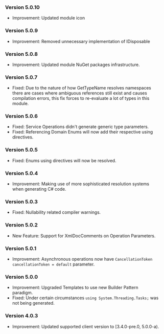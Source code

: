 ### Version 5.0.10

- Improvement: Updated module icon

### Version 5.0.9

- Improvement: Removed unnecessary implementation of IDisposable 

### Version 5.0.8

- Improvement: Updated module NuGet packages infrastructure.

### Version 5.0.7

- Fixed: Due to the nature of how GetTypeName resolves namespaces there are cases where ambiguous references still exist and causes compilation errors, this fix forces to re-evaluate a lot of types in this module.

### Version 5.0.6

- Fixed: Service Operations didn't generate generic type parameters.
- Fixed: Referencing Domain Enums will now add their respective using directives.

### Version 5.0.5

- Fixed: Enums using directives will now be resolved.

### Version 5.0.4

- Improvement: Making use of more sophisticated resolution systems when generating C# code.

### Version 5.0.3

- Fixed: Nullability related compiler warnings.

### Version 5.0.2

- New Feature: Support for XmlDocComments on Operation Parameters.

### Version 5.0.1

- Improvement: Asynchronous operations now have `CancellationToken cancellationToken = default` parameter.

### Version 5.0.0

- Improvement: Upgraded Templates to use new Builder Pattern paradigm.
- Fixed: Under certain circumstances `using System.Threading.Tasks;` was not being generated.

### Version 4.0.3

- Improvement: Updated supported client version to [3.4.0-pre.0, 5.0.0-a).
